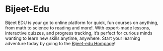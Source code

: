 # Bijeet-Edu
Bijeet EDU is your go to online platform for quick, fun courses on anything, from math to science to reading and more!. With expert-made lessons, interactive quizzes, and progress tracking, it’s perfect for curious minds wanting to learn new skills anytime, anywhere. Start your learning adventure today by going to the [Bijeet-edu Hompage](https://bijeet-d.github.io/bijeet-edu.github.io)!
